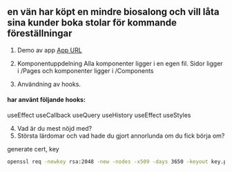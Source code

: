 <!-- @format -->

## en vän har köpt en mindre biosalong och vill låta sina kunder boka stolar för kommande föreställningar

1. Demo av app
   [App URL](https://a172cedcae47474b615c54d510a5d8.herokuapp.com/)

2. Komponentuppdelning
   Alla komponenter ligger i en egen fil. Sidor ligger i /Pages och komponenter ligger i /Components

3. Användning av hooks.

#### har använt följande hooks:

useEffect
useCallback
useQuery
useHistory
useEffect
useStyles

4. Vad är du mest nöjd med?
5. Största lärdomar och vad hade du gjort annorlunda om du fick börja om?

generate cert, key

```bash
openssl req -newkey rsa:2048 -new -nodes -x509 -days 3650 -keyout key.pem -out cert.pem
```
